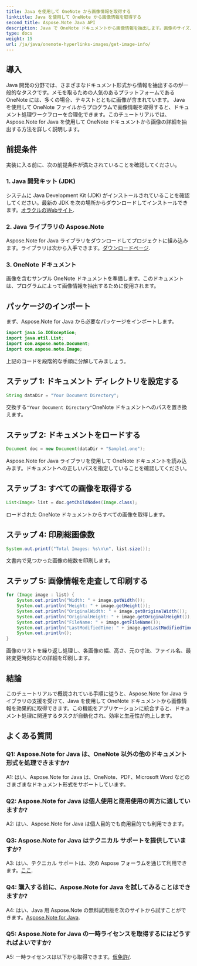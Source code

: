 ```yaml
---
title: Java を使用して OneNote から画像情報を取得する
linktitle: Java を使用して OneNote から画像情報を取得する
second_title: Aspose.Note Java API
description: Java で OneNote ドキュメントから画像情報を抽出します。画像のサイズ、ファイル名などを取得します。簡単な手順とコード例が含まれています。 #OneNote #Java #Aspose
type: docs
weight: 15
url: /ja/java/onenote-hyperlinks-images/get-image-info/
---
```

## 導入

Java 開発の分野では、さまざまなドキュメント形式から情報を抽出するのが一般的なタスクです。メモを取るための人気のあるプラットフォームである OneNote には、多くの場合、テキストとともに画像が含まれています。 Java を使用して OneNote ファイルからプログラムで画像情報を取得すると、ドキュメント処理ワークフローを合理化できます。このチュートリアルでは、Aspose.Note for Java を使用して OneNote ドキュメントから画像の詳細を抽出する方法を詳しく説明します。

## 前提条件

実装に入る前に、次の前提条件が満たされていることを確認してください。

### 1. Java 開発キット (JDK)

システムに Java Development Kit (JDK) がインストールされていることを確認してください。最新の JDK を次の場所からダウンロードしてインストールできます。[オラクルのWebサイト](https://www.oracle.com/java/technologies/javase-jdk15-downloads.html).

### 2. Java ライブラリの Aspose.Note

 Aspose.Note for Java ライブラリをダウンロードしてプロジェクトに組み込みます。ライブラリは次から入手できます。[ダウンロードページ](https://releases.aspose.com/note/java/).

### 3. OneNote ドキュメント

画像を含むサンプル OneNote ドキュメントを準備します。このドキュメントは、プログラムによって画像情報を抽出するために使用されます。

## パッケージのインポート

まず、Aspose.Note for Java から必要なパッケージをインポートします。

```java
import java.io.IOException;
import java.util.List;
import com.aspose.note.Document;
import com.aspose.note.Image;
```

上記のコードを段階的な手順に分解してみましょう。

## ステップ 1: ドキュメント ディレクトリを設定する

```java
String dataDir = "Your Document Directory";
```

交換する`"Your Document Directory"`OneNote ドキュメントへのパスを置き換えます。

## ステップ 2: ドキュメントをロードする

```java
Document doc = new Document(dataDir + "Sample1.one");
```

Aspose.Note for Java ライブラリを使用して OneNote ドキュメントを読み込みます。ドキュメントへの正しいパスを指定していることを確認してください。

## ステップ 3: すべての画像を取得する

```java
List<Image> list = doc.getChildNodes(Image.class);
```

ロードされた OneNote ドキュメントからすべての画像を取得します。

## ステップ 4: 印刷総画像数

```java
System.out.printf("Total Images: %s\n\n", list.size());
```

文書内で見つかった画像の総数を印刷します。

## ステップ 5: 画像情報を走査して印刷する

```java
for (Image image : list) {
    System.out.println("Width: " + image.getWidth());
    System.out.println("Height: " + image.getHeight());
    System.out.println("OriginalWidth: " + image.getOriginalWidth());
    System.out.println("OriginalHeight: " + image.getOriginalHeight());
    System.out.println("FileName: " + image.getFileName());
    System.out.println("LastModifiedTime: " + image.getLastModifiedTime());
    System.out.println();
}
```

画像のリストを繰り返し処理し、各画像の幅、高さ、元の寸法、ファイル名、最終変更時刻などの詳細を印刷します。

## 結論

このチュートリアルで概説されている手順に従うと、Aspose.Note for Java ライブラリの支援を受けて、Java を使用して OneNote ドキュメントから画像情報を効果的に取得できます。この機能をアプリケーションに統合すると、ドキュメント処理に関連するタスクが自動化され、効率と生産性が向上します。

## よくある質問

### Q1: Aspose.Note for Java は、OneNote 以外の他のドキュメント形式を処理できますか?

A1: はい、Aspose.Note for Java は、OneNote、PDF、Microsoft Word などのさまざまなドキュメント形式をサポートしています。

### Q2: Aspose.Note for Java は個人使用と商用使用の両方に適していますか?

A2: はい、Aspose.Note for Java は個人目的でも商用目的でも利用できます。

### Q3: Aspose.Note for Java はテクニカル サポートを提供していますか?

 A3: はい、テクニカル サポートは、次の Aspose フォーラムを通じて利用できます。[ここ](https://forum.aspose.com/c/note/28).

### Q4: 購入する前に、Aspose.Note for Java を試してみることはできますか?

 A4: はい、Java 用 Aspose.Note の無料試用版を次のサイトから試すことができます。[Aspose.Note for Java](https://releases.aspose.com/note/java/).

### Q5: Aspose.Note for Java の一時ライセンスを取得するにはどうすればよいですか?
 
 A5: 一時ライセンスは以下から取得できます。[仮免許/](https://purchase.aspose.com/temporary-license/).